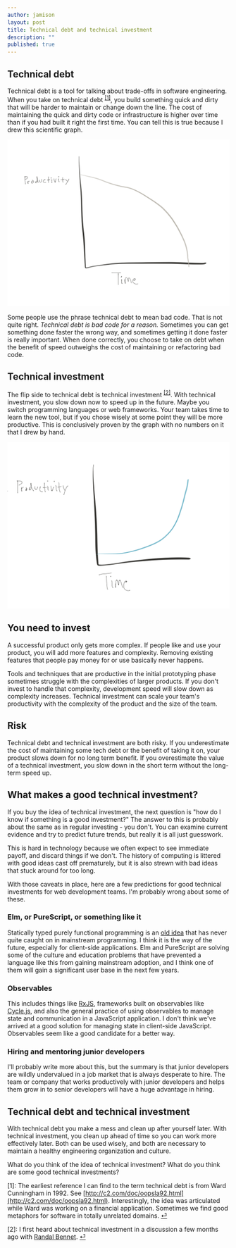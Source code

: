```yaml
---
author: jamison
layout: post
title: Technical debt and technical investment
description: ""
published: true
---
```


## Technical debt

Technical debt is a tool for talking about trade-offs in software engineering.
When you take on technical debt <sup><a href="#fn1" name="fn1src">[1]</a></sup>,
you build something quick and dirty that will be harder to maintain or change
down the line. The cost of maintaining the quick and dirty code or
infrastructure is higher over time than if you had built it right the first
time. You can tell this is true because I drew this scientific graph.

<img alt="graph of the decreasing productivity over time of technical debt" title="You can tell this is true because I drew a graph." src="/images/tech-debt.png">

Some people use the phrase technical debt to mean bad code. That is not quite
right. *Technical debt is bad code for a reason.* Sometimes you can get
something done faster the wrong way, and sometimes getting it done faster is
really important. When done correctly, you choose to take on debt when the
benefit of speed outweighs the cost of maintaining or refactoring bad code.

## Technical investment

The flip side to technical debt is technical investment
<sup><a href="#fn2" name="fn2src">[2]</a></sup>. With technical investment, you
slow down now to speed up in the future.  Maybe you switch programming
languages or web frameworks. Your team takes time to learn the new tool, but if
you chose wisely at some point they will be more productive. This is conclusively
proven by the graph with no numbers on it that I drew by hand.

<img alt="graph of the increasing productivity over time " title="This is conclusively proven by the graph with no numbers that I drew by hand." src="/images/tech-investment.png">

## You need to invest

A successful product only gets more complex. If people like and use your
product, you will add more features and complexity. Removing existing features
that people pay money for or use basically never happens.

Tools and techniques that are productive in the initial prototyping phase
sometimes struggle with the complexities of larger products. If you don't
invest to handle that complexity, development speed will slow down as complexity
increases. Technical investment can scale your team's productivity with the
complexity of the product and the size of the team.

## Risk

Technical debt and technical investment are both risky. If you underestimate
the cost of maintaining some tech debt or the benefit of taking it on, your
product slows down for no long term benefit. If you overestimate the value of
a technical investment, you slow down in the short term without the long-term
speed up.

## What makes a good technical investment?

If you buy the idea of technical investment, the next question is "how do I
know if something is a good investment?" The answer to this is probably about
the same as in regular investing - you don't. You can examine current evidence
and try to predict future trends, but really it is all just guesswork.

This is hard in technology because we often expect to see immediate payoff, and
discard things if we don't. The history of computing is littered with good
ideas cast off prematurely, but it is also strewn with bad ideas that stuck
around for too long.

With those caveats in place, here are a few predictions for good technical
investments for web development teams. I'm probably wrong about some of these.

### Elm, or PureScript, or something like it

Statically typed purely functional programming is an
[old idea](http://haskell.cs.yale.edu/wp-content/uploads/2011/01/cs.pdf)
that has never quite caught on in mainstream programming. I think it is the way
of the future, especially for client-side applications. Elm and PureScript are
solving some of the culture and education problems that have prevented a
language like this from gaining mainstream adoption, and I think one of them
will gain a significant user base in the next few years.

### Observables

This includes things like [RxJS](https://github.com/Reactive-Extensions/RxJS),
frameworks built on observables like [Cycle.js](http://cycle.js.org/), and also
the general practice of using observables to manage state and communication in
a JavaScript application. I don't think we've arrived at a good solution for
managing state in client-side JavaScript. Observables seem like a good candidate
for a better way.

### Hiring and mentoring junior developers

I'll probably write more about this, but the summary is that junior developers
are wildly undervalued in a job market that is always desperate to hire. The
team or company that works productively with junior developers and helps them
grow in to senior developers will have a huge advantage in hiring.


## Technical debt and technical investment

With technical debt you make a mess and clean up after yourself later. With
technical investment, you clean up ahead of time so you can work more effectively
later. Both can be used wisely, and both are necessary to maintain a healthy
engineering organization and culture.

What do you think of the idea of technical investment? What do you think are
some good technical investments?


<a name="fn1">[1]</a>: The earliest reference I can find to the term technical
debt is from Ward Cunningham in 1992. See
[http://c2.com/doc/oopsla92.html](http://c2.com/doc/oopsla92.html).
Interestingly, the idea was articulated while Ward was working on a financial
application. Sometimes we find good metaphors for software in totally unrelated
domains. <a href="#fn1src">⏎</a>


<a name="fn2">[2]</a>: I first heard about technical investment in a discussion
a few months ago with [Randal Bennet](https://twitter.com/randallb). <a href="#fn2src">⏎</a>
